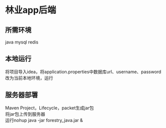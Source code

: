 # 林业app后端

## 所需环境
java mysql redis

## 本地运行
将项目导入idea，将application.properties中数据库url、username、password改为当前本地环境，运行

## 服务器部署
Maven Project，Lifecycle，packet生成jar包  
将jar包上传到服务器  
运行nohup java -jar forestry_java.jar &
